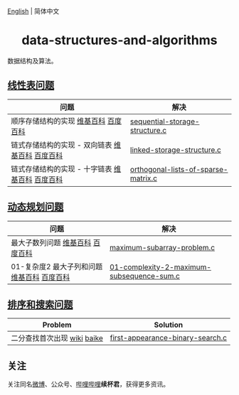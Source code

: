 [English](README.md) | 简体中文

<h1 align="center">data-structures-and-algorithms</h1>
数据结构及算法。


## [线性表问题](https://github.com/xubeijun/data-structures-and-algorithms/tree/main/linear-list)

问题  | 解决
--      | ----------
 顺序存储结构的实现 [维基百科](https://en.wikipedia.org/wiki/Sequential_access) [百度百科](https://baike.baidu.com/item/%E9%A1%BA%E5%BA%8F%E5%AD%98%E5%82%A8%E7%BB%93%E6%9E%84/1347176) | [sequential-storage-structure.c](https://github.com/xubeijun/data-structures-and-algorithms/blob/main/linear-list/sequential-storage-structure.c)
 链式存储结构的实现 - 双向链表 [维基百科](https://zh.wikipedia.org/wiki/%E5%8F%8C%E5%90%91%E9%93%BE%E8%A1%A8) [百度百科](https://baike.baidu.com/item/%E9%93%BE%E5%BC%8F%E5%AD%98%E5%82%A8%E7%BB%93%E6%9E%84/4921270) | [linked-storage-structure.c](https://github.com/xubeijun/data-structures-and-algorithms/blob/main/linear-list/linked-storage-structure.c)
 链式存储结构的实现 - 十字链表 [维基百科](https://zh.wikipedia.org/wiki/%E5%8D%81%E5%AD%97%E9%93%BE%E8%A1%A8) [百度百科](https://baike.baidu.com/item/%E5%8D%81%E5%AD%97%E9%93%BE%E8%A1%A8) | [orthogonal-lists-of-sparse-matrix.c](https://github.com/xubeijun/data-structures-and-algorithms/blob/main/linear-list/orthogonal-lists-of-sparse-matrix.c)


## [动态规划问题](https://github.com/xubeijun/data-structures-and-algorithms/tree/main/dynamic-programming)

问题  | 解决
--      | ----------
 最大子数列问题 [维基百科](https://en.wikipedia.org/wiki/Maximum_subarray_problem) [百度百科](https://baike.baidu.com/item/%E6%9C%80%E5%A4%A7%E5%AD%90%E6%95%B0%E5%88%97%E9%97%AE%E9%A2%98/22828059) | [maximum-subarray-problem.c](https://github.com/xubeijun/data-structures-and-algorithms/blob/main/dynamic-programming/maximum-subarray-problem.c)
 01-复杂度2 最大子列和问题 [维基百科](https://en.wikipedia.org/wiki/Maximum_subarray_problem) [百度百科](https://baike.baidu.com/item/%E6%9C%80%E5%A4%A7%E5%AD%90%E6%95%B0%E5%88%97%E9%97%AE%E9%A2%98/22828059) | [01-complexity-2-maximum-subsequence-sum.c](https://github.com/xubeijun/data-structures-and-algorithms/blob/main/dynamic-programming/01-complexity-2-maximum-subsequence-sum.c)

## [排序和搜索问题](https://github.com/xubeijun/data-structures-and-algorithms/tree/main/search)

Problem  | Solution
--      | ----------
 二分查找首次出现 [wiki](https://en.wikipedia.org/wiki/Binary_search_algorithm) [baike](https://baike.baidu.com/item/%E4%BA%8C%E5%88%86%E6%9F%A5%E6%89%BE/10628618) | [first-appearance-binary-search.c](https://github.com/xubeijun/data-structures-and-algorithms/blob/main/search/first-appearance-binary-search.c)

## 关注
关注同名[微博](https://weibo.com/xubeijun)、公众号、[哔哩哔哩](https://space.bilibili.com/490987374/)**续杯君**，获得更多资讯。

